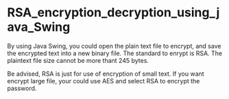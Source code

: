 # RSA_encryption_decryption_using_java_Swing
By using Java Swing, you could open the plain text file to encrypt, and save the encrypted text into a new binary file. The standard to enrypt is RSA. The plaintext file size cannot be more thant 245 bytes. 

Be advised, RSA is just for use of encryption of small text. If you want encrypt large file, your could use AES and select RSA to encrypt the password.


